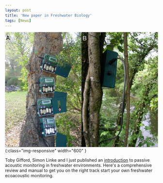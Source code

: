 ```yaml
---
layout: post
title: 'New paper in Freshwater Biology'
tags: [News]
---
```

![treehoppers](/assets/img/monitoring.jpeg){:class="img-responsive" width="600" }

Toby Gifford, Simon Linke and I just published an [introduction](/assets/img/Desjonqueres_et_al_2019_Passive_acoustic_monitoring_as_a_potential_tool.pdf) to passive acoustic monitoring in freshwater environments. Here's a comprehensive review and manual to get you on the right track start your own freshwater ecoacoustic monitoring.

